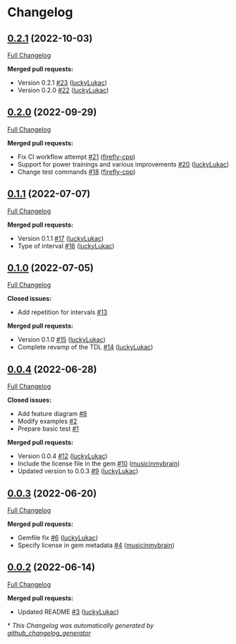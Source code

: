 # Changelog

## [0.2.1](https://github.com/firefly-cpp/ast-tdl/tree/0.2.1) (2022-10-03)

[Full Changelog](https://github.com/firefly-cpp/ast-tdl/compare/0.2.0...0.2.1)

**Merged pull requests:**

- Version 0.2.1 [\#23](https://github.com/firefly-cpp/ast-tdl/pull/23) ([luckyLukac](https://github.com/luckyLukac))
- Version 0.2.0 [\#22](https://github.com/firefly-cpp/ast-tdl/pull/22) ([luckyLukac](https://github.com/luckyLukac))

## [0.2.0](https://github.com/firefly-cpp/ast-tdl/tree/0.2.0) (2022-09-29)

[Full Changelog](https://github.com/firefly-cpp/ast-tdl/compare/0.1.1...0.2.0)

**Merged pull requests:**

- Fix CI workflow attempt [\#21](https://github.com/firefly-cpp/ast-tdl/pull/21) ([firefly-cpp](https://github.com/firefly-cpp))
- Support for power trainings and various improvements [\#20](https://github.com/firefly-cpp/ast-tdl/pull/20) ([luckyLukac](https://github.com/luckyLukac))
- Change test commands [\#18](https://github.com/firefly-cpp/ast-tdl/pull/18) ([firefly-cpp](https://github.com/firefly-cpp))

## [0.1.1](https://github.com/firefly-cpp/ast-tdl/tree/0.1.1) (2022-07-07)

[Full Changelog](https://github.com/firefly-cpp/ast-tdl/compare/0.1.0...0.1.1)

**Merged pull requests:**

- Version 0.1.1 [\#17](https://github.com/firefly-cpp/ast-tdl/pull/17) ([luckyLukac](https://github.com/luckyLukac))
- Type of interval [\#16](https://github.com/firefly-cpp/ast-tdl/pull/16) ([luckyLukac](https://github.com/luckyLukac))

## [0.1.0](https://github.com/firefly-cpp/ast-tdl/tree/0.1.0) (2022-07-05)

[Full Changelog](https://github.com/firefly-cpp/ast-tdl/compare/0.0.4...0.1.0)

**Closed issues:**

- Add repetition for intervals [\#13](https://github.com/firefly-cpp/ast-tdl/issues/13)

**Merged pull requests:**

- Version 0.1.0 [\#15](https://github.com/firefly-cpp/ast-tdl/pull/15) ([luckyLukac](https://github.com/luckyLukac))
- Complete revamp of the TDL [\#14](https://github.com/firefly-cpp/ast-tdl/pull/14) ([luckyLukac](https://github.com/luckyLukac))

## [0.0.4](https://github.com/firefly-cpp/ast-tdl/tree/0.0.4) (2022-06-28)

[Full Changelog](https://github.com/firefly-cpp/ast-tdl/compare/0.0.3...0.0.4)

**Closed issues:**

- Add feature diagram [\#8](https://github.com/firefly-cpp/ast-tdl/issues/8)
- Modify examples [\#2](https://github.com/firefly-cpp/ast-tdl/issues/2)
- Prepare basic test [\#1](https://github.com/firefly-cpp/ast-tdl/issues/1)

**Merged pull requests:**

- Version 0.0.4 [\#12](https://github.com/firefly-cpp/ast-tdl/pull/12) ([luckyLukac](https://github.com/luckyLukac))
- Include the license file in the gem [\#10](https://github.com/firefly-cpp/ast-tdl/pull/10) ([musicinmybrain](https://github.com/musicinmybrain))
- Updated version to 0.0.3 [\#9](https://github.com/firefly-cpp/ast-tdl/pull/9) ([luckyLukac](https://github.com/luckyLukac))

## [0.0.3](https://github.com/firefly-cpp/ast-tdl/tree/0.0.3) (2022-06-20)

[Full Changelog](https://github.com/firefly-cpp/ast-tdl/compare/0.0.2...0.0.3)

**Merged pull requests:**

- Gemfile fix [\#6](https://github.com/firefly-cpp/ast-tdl/pull/6) ([luckyLukac](https://github.com/luckyLukac))
- Specify license in gem metadata [\#4](https://github.com/firefly-cpp/ast-tdl/pull/4) ([musicinmybrain](https://github.com/musicinmybrain))

## [0.0.2](https://github.com/firefly-cpp/ast-tdl/tree/0.0.2) (2022-06-14)

[Full Changelog](https://github.com/firefly-cpp/ast-tdl/compare/8197aba3450babda82debf04e57935502745bc35...0.0.2)

**Merged pull requests:**

- Updated README [\#3](https://github.com/firefly-cpp/ast-tdl/pull/3) ([luckyLukac](https://github.com/luckyLukac))



\* *This Changelog was automatically generated by [github_changelog_generator](https://github.com/github-changelog-generator/github-changelog-generator)*
